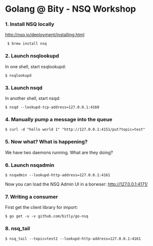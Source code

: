 # Golang @ Bity - NSQ Workshop

### 1. Install NSQ locally

http://nsq.io/deployment/installing.html

` $ brew install nsq`

### 2. Launch nsqlookupd

In one shell, start nsqlookupd:

`$ nsqlookupd`

### 3. Launch nsqd

In another shell, start nsqd:

`$ nsqd --lookupd-tcp-address=127.0.0.1:4160`

### 4. Manually pump a message into the queue

`$ curl -d "hello world 1" "http://127.0.0.1:4151/put?topic=test"`

### 5. Now what? What is happening?

We have two daemons running. What are they doing?

### 6. Launch nsqadmin

`$ nsqadmin --lookupd-http-address=127.0.0.1:4161`

Now you can load the NSQ Admin UI in a borwser: http://127.0.0.1:4171/

### 7. Writing a consumer

First get the client library for import:

`$ go get -u -v github.com/bitly/go-nsq`

### 8. nsq_tail

`$ nsq_tail --topic=test2 --lookupd-http-address=127.0.0.1:4161`

